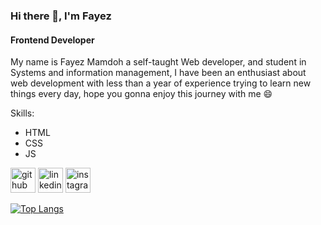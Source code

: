 ### Hi there 👋, I'm Fayez
#### Frontend Developer
My name is Fayez Mamdoh a self-taught Web developer, and student in Systems and information management, I have been an enthusiast about web development with less than a year of experience trying to learn new things every day, hope you gonna enjoy this journey with me 😄

Skills:
* HTML
* CSS
* JS



[<img src='https://cdn.jsdelivr.net/npm/simple-icons@3.0.1/icons/github.svg' alt='github' height='40'>](https://github.com/FayezL)  [<img src='https://cdn.jsdelivr.net/npm/simple-icons@3.0.1/icons/linkedin.svg' alt='linkedin' height='40'>](https://www.linkedin.com/in/fayez-mamdoh-24a22921a/)  [<img src='https://cdn.jsdelivr.net/npm/simple-icons@3.0.1/icons/instagram.svg' alt='instagram' height='40'>](https://www.instagram.com/fayez.mamdoh/)  

[![Top Langs](https://github-readme-stats.vercel.app/api/top-langs/?username=FayezL)](https://github.com/anuraghazra/github-readme-stats)

